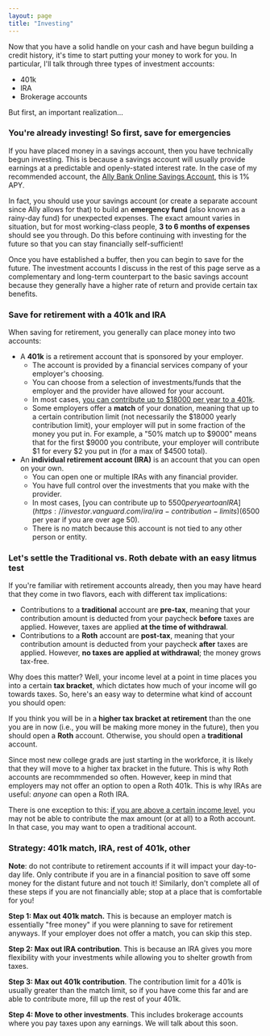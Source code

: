 ```yaml
---
layout: page
title: "Investing"
---
```


Now that you have a solid handle on your cash and have begun building a credit history, it's time to start putting your money to work for you. In particular, I'll talk through three types of investment accounts:

* 401k
* IRA
* Brokerage accounts

But first, an important realization...

### You're already investing! So first, save for emergencies

If you have placed money in a savings account, then you have technically begun investing. This is because a savings account will usually provide earnings at a predictable and openly-stated interest rate. In the case of my recommended account, the [Ally Bank Online Savings Account](https://www.ally.com/bank/online-savings-account/), this is 1% APY.

In fact, you should use your savings account (or create a separate account since Ally allows for that) to build an **emergency fund** (also known as a rainy-day fund) for unexpected expenses. The exact amount varies in situation, but for most working-class people, **3 to 6 months of expenses** should see you through. Do this before continuing with investing for the future so that you can stay financially self-sufficient!

Once you have established a buffer, then you can begin to save for the future. The investment accounts I discuss in the rest of this page serve as a complementary and long-term counterpart to the basic savings account because they generally have a higher rate of return and provide certain tax benefits.

### Save for retirement with a 401k and IRA

When saving for retirement, you generally can place money into two accounts:

* A **401k** is a retirement account that is sponsored by your employer.
  * The account is provided by a financial services company of your employer's choosing.
  * You can choose from a selection of investments/funds that the employer and the provider have allowed for your account.
  * In most cases, [you can contribute up to $18000 per year to a 401k](http://www.401khelpcenter.com/2016_401k_plan_limits.html).
  * Some employers offer a **match** of your donation, meaning that up to a certain contribution limit (not necessarily the $18000 yearly contribution limit), your employer will put in some fraction of the money you put in. For example, a "50% match up to $9000" means that for the first $9000 you contribute, your employer will contribute $1 for every $2 you put in (for a max of $4500 total).
* An **individual retirement account (IRA)** is an account that you can open on your own.
  * You can open one or multiple IRAs with any financial provider.
  * You have full control over the investments that you make with the provider.
  * In most cases, [you can contribute up to $5500 per year to an IRA](https://investor.vanguard.com/ira/ira-contribution-limits) ($6500 per year if you are over age 50).
  * There is no match because this account is not tied to any other person or entity.

### Let's settle the Traditional vs. Roth debate with an easy litmus test

If you're familiar with retirement accounts already, then you may have heard that they come in two flavors, each with different tax implications:

* Contributions to a **traditional** account are **pre-tax**, meaning that your contribution amount is deducted from your paycheck **before** taxes are applied. However, taxes are applied **at the time of withdrawal**.
* Contributions to a **Roth** account are **post-tax**, meaning that your contribution amount is deducted from your paycheck **after** taxes are applied. However, **no taxes are applied at withdrawal**; the money grows tax-free.

Why does this matter? Well, your income level at a point in time places you into a certain **tax bracket**, which dictates how much of your income will go towards taxes. So, here's an easy way to determine what kind of account you should open:

If you think you will be in a **higher tax bracket at retirement** than the one you are in now (i.e., you will be making more money in the future), then you should open a **Roth** account. Otherwise, you should open a **traditional** account.

Since most new college grads are just starting in the workforce, it is likely that they will move to a higher tax bracket in the future. This is why Roth accounts are recommmended so often. However, keep in mind that employers may not offer an option to open a Roth 401k. This is why IRAs are useful: *anyone* can open a Roth IRA.

There is one exception to this: [if you are above a certain income level](https://www.irs.gov/retirement-plans/plan-participant-employee/amount-of-roth-ira-contributions-that-you-can-make-for-2016), you may not be able to contribute the max amount (or at all) to a Roth account. In that case, you may want to open a traditional account.

### Strategy: 401k match, IRA, rest of 401k, other

**Note**: do not contribute to retirement accounts if it will impact your day-to-day life. Only contribute if you are in a financial position to save off some money for the distant future and not touch it! Similarly, don't complete all of these steps if you are not financially able; stop at a place that is comfortable for you!

**Step 1: Max out 401k match.** This is because an employer match is essentially "free money" if you were planning to save for retirement anyways. If your employer does not offer a match, you can skip this step.

**Step 2: Max out IRA contribution**. This is because an IRA gives you more flexibility with your investments while allowing you to shelter growth from taxes.

**Step 3: Max out 401k contribution**. The contribution limit for a 401k is usually greater than the match limit, so if you have come this far and are able to contribute more, fill up the rest of your 401k.

**Step 4: Move to other investments**. This includes brokerage accounts where you pay taxes upon any earnings. We will talk about this soon.
